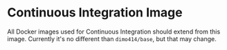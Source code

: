 # Continuous Integration Image

All Docker images used for Continuous Integration should extend from this
image. Currently it's no different than `dimo414/base`, but that may change.

